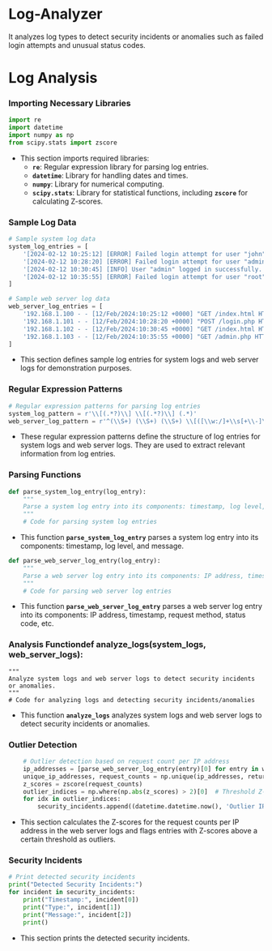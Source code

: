 # Log-Analyzer
It analyzes log types to detect security incidents or anomalies such as failed login attempts and unusual status codes.

# Log Analysis

### **Importing Necessary Libraries**

```python
import re
import datetime
import numpy as np
from scipy.stats import zscore
```

- This section imports required libraries:
    - **`re`**: Regular expression library for parsing log entries.
    - **`datetime`**: Library for handling dates and times.
    - **`numpy`**: Library for numerical computing.
    - **`scipy.stats`**: Library for statistical functions, including **`zscore`** for calculating Z-scores.

### **Sample Log Data**

```python
# Sample system log data
system_log_entries = [
    '[2024-02-12 10:25:12] [ERROR] Failed login attempt for user "john".',
    '[2024-02-12 10:28:20] [ERROR] Failed login attempt for user "admin".',
    '[2024-02-12 10:30:45] [INFO] User "admin" logged in successfully.',
    '[2024-02-12 10:35:55] [ERROR] Failed login attempt for user "root".',
]

# Sample web server log data
web_server_log_entries = [
    '192.168.1.100 - - [12/Feb/2024:10:25:12 +0000] "GET /index.html HTTP/1.1" 200 5420',
    '192.168.1.101 - - [12/Feb/2024:10:28:20 +0000] "POST /login.php HTTP/1.1" 404 124',
    '192.168.1.102 - - [12/Feb/2024:10:30:45 +0000] "GET /index.html HTTP/1.1" 200 5420',
    '192.168.1.103 - - [12/Feb/2024:10:35:55 +0000] "GET /admin.php HTTP/1.1" 403 342',
]
```

- This section defines sample log entries for system logs and web server logs for demonstration purposes.

### **Regular Expression Patterns**

```python
# Regular expression patterns for parsing log entries
system_log_pattern = r'\\[(.*?)\\] \\[(.*?)\\] (.*)'
web_server_log_pattern = r'^(\\S+) (\\S+) (\\S+) \\[([\\w:/]+\\s[+\\-]\\d{4})\\] "(.*) (\\S+) (\\S+)" (\\d{3}) (\\d+)$'
```

- These regular expression patterns define the structure of log entries for system logs and web server logs. They are used to extract relevant information from log entries.

### **Parsing Functions**

```python
def parse_system_log_entry(log_entry):
    """
    Parse a system log entry into its components: timestamp, log level, and message.
    """
    # Code for parsing system log entries
```

- This function **`parse_system_log_entry`** parses a system log entry into its components: timestamp, log level, and message.

```python
def parse_web_server_log_entry(log_entry):
    """
    Parse a web server log entry into its components: IP address, timestamp, request method, status code, etc.
    """
    # Code for parsing web server log entries
```

- This function **`parse_web_server_log_entry`** parses a web server log entry into its components: IP address, timestamp, request method, status code, etc.

### **Analysis Function**def analyze_logs(system_logs, web_server_logs):

```
"""
Analyze system logs and web server logs to detect security incidents or anomalies.
"""
# Code for analyzing logs and detecting security incidents/anomalies
```

- This function **`analyze_logs`** analyzes system logs and web server logs to detect security incidents or anomalies.

### **Outlier Detection**

```python
    # Outlier detection based on request count per IP address
    ip_addresses = [parse_web_server_log_entry(entry)[0] for entry in web_server_logs]
    unique_ip_addresses, request_counts = np.unique(ip_addresses, return_counts=True)
    z_scores = zscore(request_counts)
    outlier_indices = np.where(np.abs(z_scores) > 2)[0]  # Threshold Z-score of 2 for outliers
    for idx in outlier_indices:
        security_incidents.append((datetime.datetime.now(), 'Outlier IP Activity', f'IP: {unique_ip_addresses[idx]}, Requests: {request_counts[idx]}'))
```

- This section calculates the Z-scores for the request counts per IP address in the web server logs and flags entries with Z-scores above a certain threshold as outliers.

### **Security Incidents**

```python
# Print detected security incidents
print("Detected Security Incidents:")
for incident in security_incidents:
    print("Timestamp:", incident[0])
    print("Type:", incident[1])
    print("Message:", incident[2])
    print()
```

- This section prints the detected security incidents.

